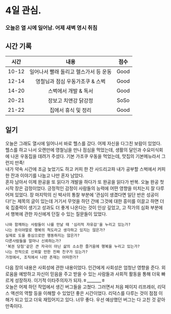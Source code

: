 # 4일 관심.

### 오늘은 열 시에 일어남. 어제 새벽 영시 취침

## 시간 기록 
|시간|내용|점수|
|:-:|:-:|:-:|
|10-12|일어나서 빨래 돌리고 헬스가서 등 운동|Good|
|12-14|영철님과 점심 우동가조쿠 & 스벅|Good|
|14-20|스벅에서 개발 & 독서|Good|
|20-21|장보고 치앤강 닭강정|SoSo|
|21-22|집에서 휴식 및 정리|Good|

## 일기
오늘은 그래도 열시에 일어나서 바로 헬스를 갔다. 어제 자신을 다그친 보람이 있었다.  
헬스를 하고 나서 오랜만에 영철님을 만나 점심을 먹었는데, 생활의 달인과 수요미식회에 나온 우동집을 데려가 주셨다. 기본 가조쿠 우동을 먹었는데, 맛집의 기본메뉴라서 그런지 만족!  
내가 약속 시간에 조금 늦었기도 하고 커피 한 잔 사드리고파 내가 공부할 스벅에서 커피 한 잔과 이야기를 나눕고 나만 혼자 남았다.  
혼자 남아서 이제 완공을 또 읽다가 개발을 하다가 또 완공을 읽다가 반복. 오늘 완공 첫 시작 장은 감정이었다. 긍정적인 감정이 사람들의 능력에 어떤 영향을 미치는지 잘 다루어져 있었다. 장 마지막의 신 박사의 통찰 부분에 '관심이 생겼다면 일단 반은 성공이다!'는 제목의 글이 있는데 거기서 무엇을 하던 간에 그것에 대한 흥미를 이끌고 하면 더욱 집중력이 생기고 성과도 더 좋게 나온다는 것이 인상 깊었고, 고 작가의 심화 부분에서 행복에 관한 자신에게 던질 수 있는 질문들이 있었다.
```
나와 함께하는 사람들이 나를 만날 때 '심리적 자유감'을 누리고 있는가?
나는 돈이야말로 행복의 척도라고 생각하고 있지는 않은가?
실제로 도을 중심으로만 행동하지는 않은가?
다른사람들을 얼마나 신뢰하는가?
'복권 당첨'같은 큰 자극이 아닌 삶의 소소한 즐거움에 행복을 누리고 있는가?
나는 전적으로 신뢰할 만한 진짜 친구가 있는가?
가정에서, 조직에서 나란 존재는 어떠한가?
```
다음 장의 내용은 사회성에 관한 내용이었다. 인간에게 사회성은 엄청난 영향을 준다. 외로움을 예방하고 자신이 믿음을 주고 받을 수 있는 사람들과 사회적 활동을 통해 더욱 빠르게 성장하자.  이기적 이타주의자가 되자.ㅎ_______ㅎ  
오늘은 어제 하던 작업에서 생긴 버그들을 고쳤다. 그러면서 처음 페이지 리프레쉬, 리덕스 액션의 역할 등을 이해할 수 있었던 좋은 시간이었다. 리덕스를 다루는 것이 점점 이해가 되고 있고 더욱 재밌어지고 있다. 너무 좋다. 우선 예상했던 버그는 다 고친 것 같아 만족이다.